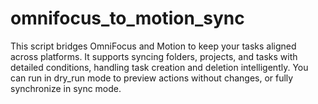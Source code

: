 # omnifocus_to_motion_sync
This script bridges OmniFocus and Motion to keep your tasks aligned across platforms. It supports syncing folders, projects, and tasks with detailed conditions, handling task creation and deletion intelligently. You can run in dry_run mode to preview actions without changes, or fully synchronize in sync mode.
